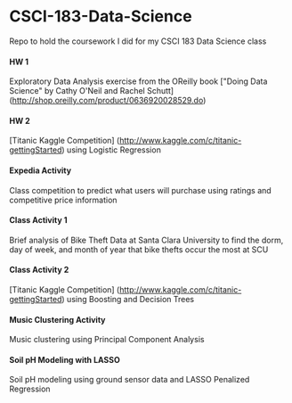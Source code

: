 # CSCI-183-Data-Science
Repo to hold the coursework I did for my CSCI 183 Data Science class

#### HW 1
Exploratory Data Analysis exercise from the OReilly book ["Doing Data Science" by Cathy O'Neil and Rachel Schutt] (http://shop.oreilly.com/product/0636920028529.do)

#### HW 2
[Titanic Kaggle Competition] (http://www.kaggle.com/c/titanic-gettingStarted) using Logistic Regression

#### Expedia Activity
Class competition to predict what users will purchase using ratings and competitive price information

#### Class Activity 1
Brief analysis of Bike Theft Data at Santa Clara University to find the dorm, day of week, and month of year that bike thefts occur the most at SCU

#### Class Activity 2
[Titanic Kaggle Competition] (http://www.kaggle.com/c/titanic-gettingStarted) using Boosting and Decision Trees

#### Music Clustering Activity
Music clustering using Principal Component Analysis

#### Soil pH Modeling with LASSO
Soil pH modeling using ground sensor data and LASSO Penalized Regression
